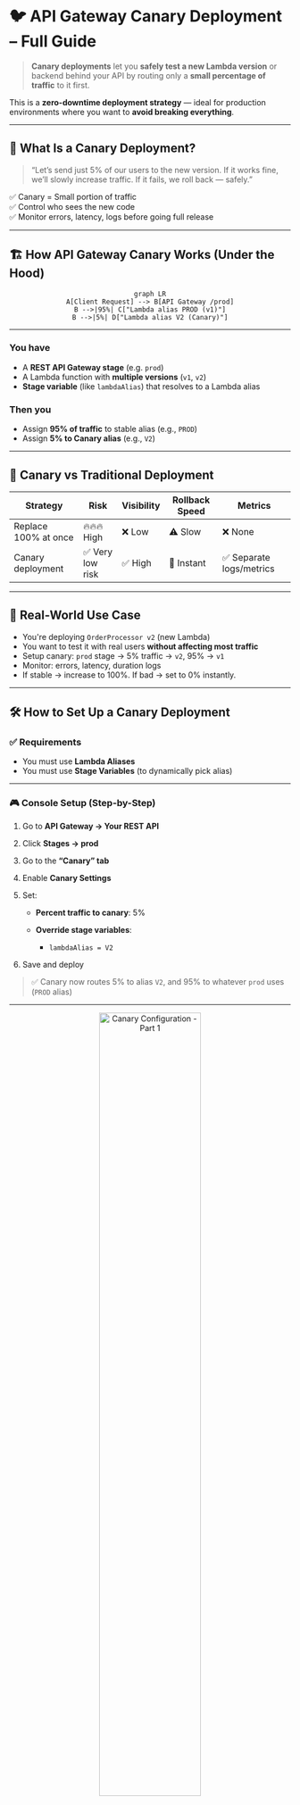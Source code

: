 # 🐦 **API Gateway Canary Deployment – Full Guide**

> **Canary deployments** let you **safely test a new Lambda version** or backend behind your API by routing only a **small percentage of traffic** to it first.

This is a **zero-downtime deployment strategy** — ideal for production environments where you want to **avoid breaking everything**.

---

## 🧠 What Is a Canary Deployment?

> “Let’s send just 5% of our users to the new version. If it works fine, we’ll slowly increase traffic. If it fails, we roll back — safely.”

✅ Canary = Small portion of traffic  
✅ Control who sees the new code  
✅ Monitor errors, latency, logs before going full release

---

## 🏗️ How API Gateway Canary Works (Under the Hood)

<div style="text-align: center;">

```mermaid
graph LR
A[Client Request] --> B[API Gateway /prod]
B -->|95%| C["Lambda alias PROD (v1)"]
B -->|5%| D["Lambda alias V2 (Canary)"]
```

</div>

---

### You have

- A **REST API Gateway stage** (e.g. `prod`)
- A Lambda function with **multiple versions** (`v1`, `v2`)
- **Stage variable** (like `lambdaAlias`) that resolves to a Lambda alias

### Then you

- Assign **95% of traffic** to stable alias (e.g., `PROD`)
- Assign **5% to Canary alias** (e.g., `V2`)

---

## 🔁 Canary vs Traditional Deployment

| Strategy             | Risk             | Visibility | Rollback Speed | Metrics                  |
| -------------------- | ---------------- | ---------- | -------------- | ------------------------ |
| Replace 100% at once | 🔥🔥🔥 High      | ❌ Low     | ⚠️ Slow        | ❌ None                  |
| Canary deployment    | ✅ Very low risk | ✅ High    | 🔄 Instant     | ✅ Separate logs/metrics |

---

## 🧪 Real-World Use Case

- You're deploying `OrderProcessor v2` (new Lambda)
- You want to test it with real users **without affecting most traffic**
- Setup canary: `prod` stage → 5% traffic → `v2`, 95% → `v1`
- Monitor: errors, latency, duration logs
- If stable → increase to 100%. If bad → set to 0% instantly.

---

## 🛠️ How to Set Up a Canary Deployment

### ✅ Requirements

- You must use **Lambda Aliases**
- You must use **Stage Variables** (to dynamically pick alias)

---

### 🎮 Console Setup (Step-by-Step)

1. Go to **API Gateway → Your REST API**
2. Click **Stages → prod**
3. Go to the **“Canary” tab**
4. Enable **Canary Settings**
5. Set:

   - **Percent traffic to canary**: 5%
   - **Override stage variables**:

     - `lambdaAlias = V2`

6. Save and deploy

> ✅ Canary now routes 5% to alias `V2`, and 95% to whatever `prod` uses (`PROD` alias)

---

<div style="text-align: center;">
    <img src="images/agw-canary-config-01.png" alt="Canary Configuration - Part 1" style="border-radius: 10px; width: 60%;">
</div>
<div style="text-align: center;">
    <img src="images/agw-canary-config-02.png" alt="Canary Configuration - Part 2" style="border-radius: 10px; width: 60%;">
</div>
<div style="text-align: center;">
    <img src="images/agw-canary-config-03.png" alt="Canary Configuration - Part 3" style="border-radius: 10px; width: 60%;">
</div>

---

## 🤔**When Does Canary Deployment "Start Working"?**

> As soon as you **enable canary on a deployed stage**, the routing starts immediately.

### Example

1. You already deployed your API to `prod` stage

2. `prod` stage is configured to invoke:

   ```bash
   arn:aws:lambda:us-east-1:123:function:MyLambda:${stageVariables.lambdaAlias}
   ```

3. You add:

   - `lambdaAlias = PROD` (in stage variables)
   - **Enable Canary** with:

     - 10% traffic
     - Canary override: `lambdaAlias = V2`

🎯 Now, every time someone calls:

```ini
https://abc123.execute-api.us-east-1.amazonaws.com/prod/orders
```

→ **90%** of traffic will use `PROD` alias
→ **10%** of traffic will use `V2` alias
📌 **This happens immediately after you save the canary settings** (no need to redeploy)

---

### 🧪 **Real Scenario – Canary Rollout**

Let’s say:

- You have a Lambda `MyLambda` with 3 versions:

  - `v1` (alias: `PROD`)
  - `v2` (alias: `V2`)

#### Step 1 – Create Stage with Stable Alias

```yaml
Stage: prod
StageVariable: lambdaAlias = PROD
```

→ All traffic goes to `PROD` alias (Lambda v1)

---

#### Step 2 – Enable Canary

- Traffic split: `90%` → PROD, `10%` → V2
- Canary stage variable override: `lambdaAlias = V2`

✅ Canary kicks in immediately
✅ Monitor logs, errors, latency in CloudWatch (separate logs)

---

## 🤔 **How to Promote Canary to Full Production (100%)**

Once you’re confident `V2` is working perfectly… you want to make it **the new stable backend**.

There are **2 options**:

---

### 🔁 **Option 1: Shift 100% Traffic to Canary (Temporary Promotion)**

You can update canary settings to:

```yaml
Canary %: 100%
Override lambdaAlias: V2
```

But this still **keeps your original `lambdaAlias = PROD` in stage variables**, so it’s a temporary redirect.

⚠️ Canary overrides are meant to be temporary/test paths.

---

### 🏁 **Option 2: Make V2 the new default and REMOVE canary**

✅ This is the **clean and final promotion**:

#### 1️⃣ Change the `prod` stage variable to

```yaml
lambdaAlias = V2
```

Now, your `prod` stage permanently uses the new version.

#### 2️⃣ Delete/disable the canary config

- Set traffic weight back to `0`
- Or remove canary overrides altogether

```bash
aws apigateway update-stage \
  --rest-api-id abc123 \
  --stage-name prod \
  --patch-operations op=remove,path=/canarySettings
```

🎉 Done — **100% traffic now uses V2 by default**, with **no canary** involved.

---

### 🎁 **Option 2: From Console with Single Button**

<div style="text-align: center;">
    <img src="images/agw-canary-config-04.png" alt="agw-canary-config-04" style="border-radius: 10px; width: 60%;">
</div>

---

## 📘 Real Example – CLI Flow

Let’s assume:

- REST API ID = `abc123`
- Stage = `prod`

### ✅ Enable canary with 10%

```bash
aws apigateway update-stage \
  --rest-api-id abc123 \
  --stage-name prod \
  --patch-operations op=replace,path=/canarySettings/percentTraffic,value=0.1

aws apigateway update-stage \
  --rest-api-id abc123 \
  --stage-name prod \
  --patch-operations op=replace,path=/canarySettings/stageVariableOverrides/lambdaAlias,value=V2
```

Test it. Monitor it.

---

### ✅ Promote Canary to Default

```bash
# 1. Change stage variable to point to V2 permanently
aws apigateway update-stage \
  --rest-api-id abc123 \
  --stage-name prod \
  --patch-operations op=replace,path=/variables/lambdaAlias,value=V2

# 2. Remove canary completely
aws apigateway update-stage \
  --rest-api-id abc123 \
  --stage-name prod \
  --patch-operations op=remove,path=/canarySettings
```

Now, Canary is removed, and `prod` routes 100% to `V2`.

---

## ✅ Summary – Clear Flow

```mermaid
graph TD
A[Start: Deployed API to prod] --> B[Add stage variable lambdaAlias=PROD]
B --> C[Enable Canary: 10% traffic, alias = V2]
C --> D[Test and monitor via logs/metrics]
D --> E{Stable?}
E -- Yes --> F[Update stage variable to lambdaAlias=V2]
F --> G[Remove canary config]
E -- No --> H[Set canary % = 0 (rollback)]
```
